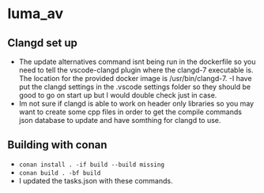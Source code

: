 # luma_av
## Clangd set up
- The update alternatives command isnt being run in the dockerfile so 
you need to tell the vscode-clangd plugin where the clangd-7 executable is.
The location for the provided docker image is /usr/bin/clangd-7.
-I have put the clangd settings in the .vscode settings folder so they should be
good to go on start up but I would double check just in case.
- Im not sure if clangd is able to work on header only libraries so you may
want to create some cpp files in order to get the compile commands json
database to update and have somthing for clangd to use.
## Building with conan
- ```conan install . -if build --build missing```
- ```conan build . -bf build```
- I updated the tasks.json with these commands.